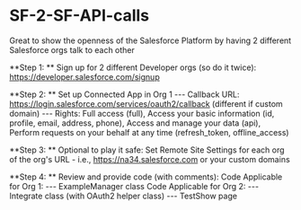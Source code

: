 # SF-2-SF-API-calls
Great to show the openness of the Salesforce Platform by having 2 different Salesforce orgs talk to each other

**Step 1: ** Sign up for 2 different Developer orgs (so do it twice): https://developer.salesforce.com/signup

**Step 2: ** Set up Connected App in Org 1
--- Callback URL: https://login.salesforce.com/services/oauth2/callback (different if custom domain)
--- Rights: Full access (full), Access your basic information (id, profile, email, address, phone), Access and manage your data (api), Perform requests on your behalf at any time (refresh_token, offline_access)

**Step 3: ** Optional to play it safe: Set Remote Site Settings for each org of the org's URL - i.e., https://na34.salesforce.com	or your custom domains

**Step 4: ** Review and provide code (with comments):
Code Applicable for Org 1:
--- ExampleManager class
Code Applicable for Org 2: 
--- Integrate class (with OAuth2 helper class)
--- TestShow page
